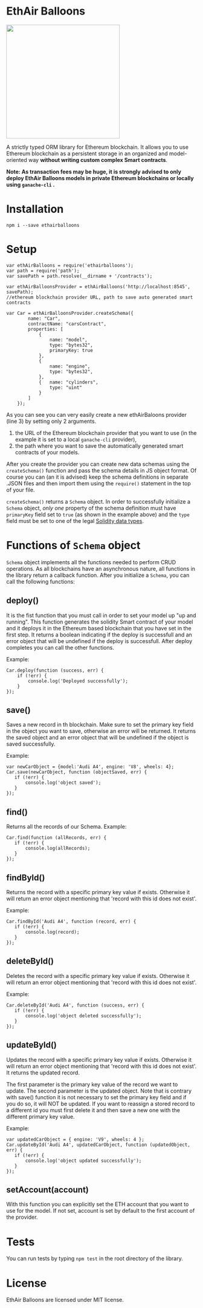 # EthAir Balloons
<img src="https://raw.githubusercontent.com/petrosDemetrakopoulos/ethairballoons/master/logo_official.png" width="300">


A strictly typed ORM library for Ethereum blockchain.
It allows you to use Ethereum blockchain as a persistent storage in an organized and model-oriented way <strong>without writing custom complex Smart contracts</strong>.


<strong>Note:
As transaction fees may be huge, it is strongly advised to only deploy EthAir Balloons models in private Ethereum blockchains or locally using
`ganache-cli` .
</strong>


# Installation
```
npm i --save ethairballoons
```

# Setup

```JS
var ethAirBalloons = require('ethairballoons');
var path = require('path');
var savePath = path.resolve(__dirname + '/contracts');

var ethAirBalloonsProvider = ethAirBalloons('http://localhost:8545', savePath);
//ethereum blockchain provider URL, path to save auto generated smart contracts

var Car = ethAirBalloonsProvider.createSchema({
		name: "Car",
		contractName: "carsContract",
		properties: [
		    {
		        name: "model",
				type: "bytes32",
				primaryKey: true
			},
			{
			    name: "engine",
			    type: "bytes32",
			},
			{   name: "cylinders",
				type: "uint"
			}
		]
	});

```

As you can see you can very easily create a new ethAirBaloons provider (line 3) by setting only 2 arguments.
1) the URL of the Ethereum blockchain provider that you want to use
(in the example it is set to a local `ganache-cli` provider),
2) the path where you want to save the automatically generated smart contracts of your models.

After you create the provider you can create new data schemas using the `createSchema()` function and pass the schema details in JS object format.
Of course you can (an it is advised) keep the schema definitions in separate .JSON files and then import them using the `require()` statement in the top of your file.


 `createSchema()` returns a  `Schema` object.
 In order to successfully initialize a `Schema` object, *only one* property
 of the schema definition must have `primaryKey` field set to `true` (as shown in the example above)
 and the `type` field must be set to one of the legal [Solidity data types](https://solidity.readthedocs.io/en/v0.5.3/types.html).

 # Functions of `Schema` object
`Schema` object implements all the functions needed to perform CRUD operations.
As all blockchains have an asynchronous nature, all functions in the library return a callback function.
After you initialize a `Schema`, you can call the following functions:

deploy()
--------
It is the fist function that you must call in order to set your model up "up and running".
This function generates the solidity Smart contract of your model and it deploys
it in the Ethereum based blockchain that you have set in the first step.
It returns a boolean indicating if the deploy is successfull and an error object that will be undefined if the deploy is successfull.
After deploy completes you can call the other functions.

Example:

```JS
Car.deploy(function (success, err) {
    if (!err) {
        console.log('Deployed successfully');
    }
});
```

save()
------
Saves a new record in th blockchain. Make sure to set the primary key field in the object you want to save, otherwise an error will be returned.
It returns the saved object and an error object that will be undefined if the object is saved successfully.

Example:
 ```JS
var newCarObject = {model:'Audi A4', engine: 'V8', wheels: 4};
Car.save(newCarObject, function (objectSaved, err) {
    if (!err) {
        console.log('object saved');
    }
});
```

find()
------
Returns all the records of our Schema.
Example:
 ```JS
Car.find(function (allRecords, err) {
    if (!err) {
        console.log(allRecords);
    }
});
```

findById()
----------
Returns the record with a specific primary key value if exists.
Otherwise it will return an error object mentioning that 'record with this id does not exist'.

Example:
 ```JS
Car.findById('Audi A4', function (record, err) {
    if (!err) {
        console.log(record);
    }
});
```


deleteById()
------------
Deletes the record with a specific primary key value if exists.
Otherwise it will return an error object mentioning that 'record with this id does not exist'.

Example:
 ```JS
Car.deleteById('Audi A4', function (success, err) {
    if (!err) {
        console.log('object deleted successfully');
    }
});
```

updateById()
------------
Updates the record with a specific primary key value if exists.
Otherwise it will return an error object mentioning that 'record with this id does not exist'.
It returns the updated record.

The first parameter is the primary key value of the record we want to update.
The second parameter is the updated object.
Note that is contrary with save() function it is not necessary to set the primary key field and if you do so, it will NOT be updated.
If you want to reassign a stored record to a different id you must first delete it and then save a new one with the different primary key value.

Example:
 ```JS
var updatedCarObject = { engine: 'V9', wheels: 4 };
Car.updateById('Audi A4', updatedCarObject, function (updatedObject, err) {
    if (!err) {
        console.log('object updated successfully');
    }
});
```

setAccount(account)
------------
With this function you can explicitly set the ETH account that you want to use for the model.
If not set, account is set by default to the first account of the provider.

# Tests
You can run tests by typing `npm test` in the root directory of the library.

# License
EthAir Balloons are licensed under MIT license.
